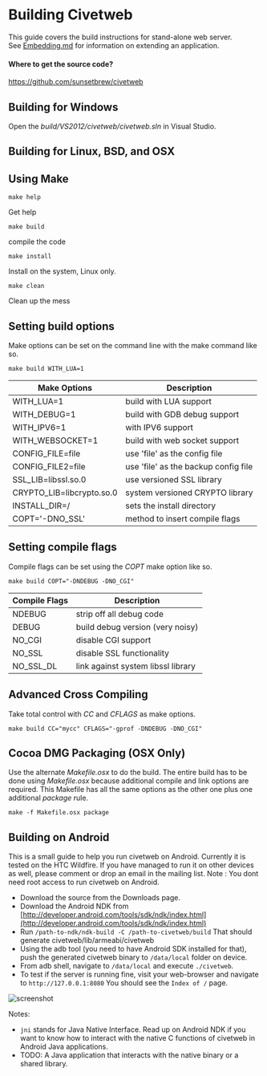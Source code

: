 Building Civetweb
=========

This guide covers the build instructions for stand-alone web server.  
See [Embedding.md](https://github.com/sunsetbrew/civetweb/blob/master/docs/Embedding.md) for information on extending an application.

#### Where to get the source code?
https://github.com/sunsetbrew/civetweb


Building for Windows
---------

Open the *build/VS2012/civetweb/civetweb.sln* in Visual Studio.


Building for Linux, BSD, and OSX
---------

## Using Make

```
make help
```
Get help

```
make build
```
compile the code

```
make install
```
Install on the system, Linux only.

```
make clean
```
Clean up the mess

## Setting build options

Make options can be set on the command line with the make command like so.
```
make build WITH_LUA=1
```


| Make Options              | Description                          |
| ------------------------- | ------------------------------------ |
| WITH_LUA=1                | build with LUA support               |
| WITH_DEBUG=1              | build with GDB debug support         |
| WITH_IPV6=1               | with IPV6 support                    |
| WITH_WEBSOCKET=1          | build with web socket support        |
| CONFIG_FILE=file          | use 'file' as the config file        |
| CONFIG_FILE2=file         | use 'file' as the backup config file |
| SSL_LIB=libssl.so.0       | use versioned SSL library            |
| CRYPTO_LIB=libcrypto.so.0 | system versioned CRYPTO library      |
| INSTALL_DIR=/             | sets the install directory           |
| COPT='-DNO_SSL'           | method to insert compile flags       |

## Setting compile flags

Compile flags can be set using the *COPT* make option like so.
```
make build COPT="-DNDEBUG -DNO_CGI"
```

| Compile Flags             | Description                          |
| ------------------------- | ------------------------------------ |
| NDEBUG                    | strip off all debug code             |
| DEBUG                     | build debug version (very noisy)     |
| NO_CGI                    | disable CGI support                  |
| NO_SSL                    | disable SSL functionality            |
| NO_SSL_DL                 | link against system libssl library   |

## Advanced Cross Compiling

Take total control with *CC* and *CFLAGS* as make options.
```
make build CC="mycc" CFLAGS="-gprof -DNDEBUG -DNO_CGI"
```

## Cocoa DMG Packaging (OSX Only)

Use the alternate *Makefile.osx* to do the build.  The entire build has
to be done using *Makefile.osx* because additional compile and link options
are required.  This Makefile has all the same options as the other one plus
one additional *package* rule.

```
make -f Makefile.osx package
```


Building on Android
---------

This is a small guide to help you run civetweb on Android. Currently it is
tested on the HTC Wildfire. If you have managed to run it on other devices
as well, please comment or drop an email in the mailing list.
Note : You dont need root access to run civetweb on Android.

- Download the source from the Downloads page.
- Download the Android NDK from [http://developer.android.com/tools/sdk/ndk/index.html](http://developer.android.com/tools/sdk/ndk/index.html)
- Run `/path-to-ndk/ndk-build -C /path-to-civetweb/build`
  That should generate civetweb/lib/armeabi/civetweb
- Using the adb tool (you need to have Android SDK installed for that),
  push the generated civetweb binary to `/data/local` folder on device.
- From adb shell, navigate to `/data/local` and execute `./civetweb`.
- To test if the server is running fine, visit your web-browser and
  navigate to `http://127.0.0.1:8080` You should see the `Index of /` page.

![screenshot](https://a248.e.akamai.net/camo.github.com/b88428bf009a2b6141000937ab684e04cc8586af/687474703a2f2f692e696d6775722e636f6d2f62676f6b702e706e67)


Notes:

- `jni` stands for Java Native Interface. Read up on Android NDK if you want
  to know how to interact with the native C functions of civetweb in Android
  Java applications.
- TODO: A Java application that interacts with the native binary or a
  shared library.


